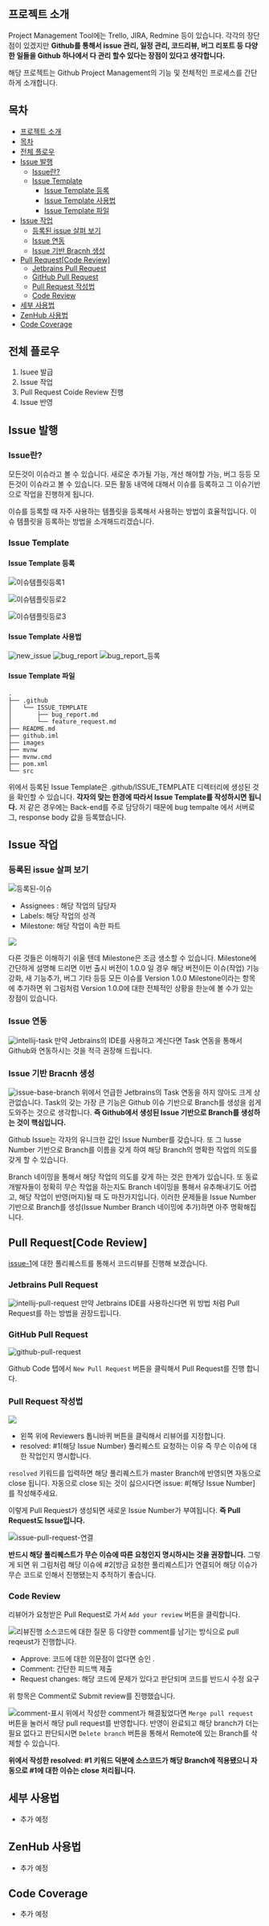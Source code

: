 ## 프로젝트 소개
Project Management Tool에는 Trello, JIRA, Redmine 등이 있습니다. 각각의 장단점이 있겠지만 **Github를 통해서 issue 관리, 일정 관리, 코드리뷰, 버그 리포트 등 다양한 일들을 Github 하나에서 다 관리 할수 있다는 장점이 있다고 생각합니다.**

해당 프로젝트는 Github Project Management의 기능 및 전체적인 프로세스를 간단하게 소개합니다.


## 목차
<!-- TOC -->

- [프로젝트 소개](#%ED%94%84%EB%A1%9C%EC%A0%9D%ED%8A%B8-%EC%86%8C%EA%B0%9C)
- [목차](#%EB%AA%A9%EC%B0%A8)
- [전체 플로우](#%EC%A0%84%EC%B2%B4-%ED%94%8C%EB%A1%9C%EC%9A%B0)
- [Issue 발행](#issue-%EB%B0%9C%ED%96%89)
    - [Issue란?](#issue%EB%9E%80)
    - [Issue Template](#issue-template)
        - [Issue Template 등록](#issue-template-%EB%93%B1%EB%A1%9D)
        - [Issue Template 사용법](#issue-template-%EC%82%AC%EC%9A%A9%EB%B2%95)
        - [Issue Template 파일](#issue-template-%ED%8C%8C%EC%9D%BC)
- [Issue 작업](#issue-%EC%9E%91%EC%97%85)
    - [등록된 issue 살펴 보기](#%EB%93%B1%EB%A1%9D%EB%90%9C-issue-%EC%82%B4%ED%8E%B4-%EB%B3%B4%EA%B8%B0)
    - [Issue 연동](#issue-%EC%97%B0%EB%8F%99)
    - [Issue 기반 Bracnh 생성](#issue-%EA%B8%B0%EB%B0%98-bracnh-%EC%83%9D%EC%84%B1)
- [Pull Request[Code Review]](#pull-requestcode-review)
    - [Jetbrains Pull Request](#jetbrains-pull-request)
    - [GitHub Pull Request](#github-pull-request)
    - [Pull Request 작성법](#pull-request-%EC%9E%91%EC%84%B1%EB%B2%95)
    - [Code Review](#code-review)
- [세부 사용법](#%EC%84%B8%EB%B6%80-%EC%82%AC%EC%9A%A9%EB%B2%95)
- [ZenHub 사용법](#zenhub-%EC%82%AC%EC%9A%A9%EB%B2%95)
- [Code Coverage](#code-coverage)

<!-- /TOC -->

## 전체 플로우
1. Isuee 발급
2. Issue 작업
3. Pull Request Coide Review 진행
4. Issue 반영

## Issue 발행

### Issue란?
모든것이 이슈라고 볼 수 있습니다. 새로운 추가될 가능, 개선 해야할 가능, 버그 등등 모든것이 이슈라고 볼 수 있습니다. 모든 활동 내역에 대해서 이슈를 등록하고 그 이슈기반으로 작업을 진행하게 됩니다.

이슈를 등록할 때 자주 사용하는 템플릿을 등록해서 사용하는 방법이 효율적입니다. 이슈 템플릿을 등록하는 방법을 소개해드리겠습니다.

### Issue Template

#### Issue Template 등록
![이슈템플릿등록1](https://i.imgur.com/yT8ZVMd.png)

![이슈템플릿등로2](https://i.imgur.com/KTEPgSa.png)

![이슈템플릿등로3](https://i.imgur.com/33inV6l.png)

#### Issue Template 사용법
![new_issue](https://i.imgur.com/MUmUWMF.png)
![bug_report](https://i.imgur.com/e7XFZLt.png)
![bug_report_등록](https://i.imgur.com/UeSSNPd.png)


#### Issue Template 파일

```
.
├── .github
│   └── ISSUE_TEMPLATE
│       ├── bug_report.md
│       └── feature_request.md
├── README.md
├── github.iml
├── images
├── mvnw
├── mvnw.cmd
├── pom.xml
└── src
```
위에서 등록된 Issue Template은 .github/ISSUE_TEMPLATE 디렉터리에 생성된 것을 확인할 수 있습니다.
**각자의 맞는 한경에 따라서 Issue Template를 작성하시면 됩니다.** 저 같은 경우에는 Back-end를 주로 담당하기 때문에 bug tempalte 에서 서버로그, response body 값을 등록했습니다.


## Issue 작업

### 등록된 issue 살펴 보기
![등록된-이슈](https://i.imgur.com/2ciNoCd.png)

* Assignees : 해당 작업의 담당자
* Labels: 해당 작업의 성격
* Milestone: 해당 작업이 속한 파트

![](https://i.imgur.com/DkniJHn.png)

다른 것들은 이해하기 쉬울 텐데 Milestone은 조금 생소할 수 있습니다. Milestone에 간단하게 설명해 드리면 이번 출시 버전이 1.0.0 일 경우 해당 버전이든 이슈(작업) 기능 강화, 새 기능추가, 버그 기타 등등 모든 이슈를 Version 1.0.0 Milestone이라는 항목에 추가하면 위 그림처럼 Version 1.0.0에 대한 전체적인 상황을 한눈에 볼 수가 있는 장점이 있습니다.

### Issue 연동
![intellij-task](https://i.imgur.com/FtO0Xme.png)
만약 Jetbrains의 IDE를 사용하고 계신다면 Task 연동을 통해서 Github와 연동하시는 것을 적극 권장해 드립니다.

### Issue 기반 Bracnh 생성
![issue-base-branch](https://i.imgur.com/R8aFoCL.png)
위에서 언급한 Jetbrains의 Task 연동을 하지 않아도 크게 상관없습니다. Task의 갖는 가장 큰 기능은 Github 이슈 기반으로 Branch를 생성을 쉽게 도와주는 것으로 생각합니다. **즉 Github에서 생성된 Issue 기반으로 Branch를 생성하는 것이 핵심입니다.**

Github Issue는 각자의 유니크한 값인 Issue Number를 갖습니다. 또 그 Iusse Number 기반으로 Branch를 이름을 갖게 하여 해당 Branch의 명확한 작업의 의도를 갖게 할 수 있습니다.

Branch 네이밍을 통해서 해당 작업의 의도를 갖게 하는 것은 한계가 있습니다. 또 동료 개발자들이 정확히 무슨 작업을 하는지도 Branch 네이밍을 통해서 유추해내기도 어렵고, 해당 작업이 반영(머지)될 때 도 마찬가지입니다. 이러한 문제들을 Issue Number 기반으로 Branch를 생성(Issue Number Branch 네이밍에 추가)하면 아주 명확해집니다.

## Pull Request[Code Review]
[issue-1](https://github.com/cheese10yun/github/issues/1)에 대한 풀리퀘스트를 통해서 코드리뷰를 진행해 보겠습니다.

### Jetbrains Pull Request
![intellij-pull-request](https://i.imgur.com/vkNR06g.png)
만약 Jetbrains IDE를 사용하신다면 위 방법 처럼 Pull Request를 하는 방법을 권장드립니다.

### GitHub Pull Request
![github-pull-request](https://i.imgur.com/6bBTJUV.png)

Github Code 텝에서 `New Pull Request` 버튼을 클릭해서 Pull Request를 진행 합니다.

### Pull Request 작성법
![](https://i.imgur.com/3TnHt0c.png)

* 왼쪽 위에 Reviewers 톱니바퀴 버튼을 클릭해서 리뷰어를 지정합니다.
* resolved: #1(해당 Issue Number) 풀리퀘스트 요청하는 이유 즉 무슨 이슈에 대한 작업인지 명시합니다.

`resolved` 키워드를 입력하면 해당 풀리퀘스트가 master Branch에 반영되면 자동으로 close 됩니다. 자동으로 close 되는 것이 싫으시다면 issue: #[해당 Issue Number]를 작성해주세요.

이렇게 Pull Request가 생성되면 새로운 Issue Number가 부여됩니다. **즉 Pull Request도 Issue입니다.**

![issue-pull-request-연결](https://i.imgur.com/skNmpeQ.png)

**반드시 해당 풀리퀘스트가 무슨 이슈에 따른 요청인지 명시하시는 것을 권장합니다.** 그렇게 되면 위 그림처럼 해당 이슈에 #2[방금 요청한 풀리퀘스트]가 연결되어 해당 이슈가 무슨 코드로 인해서 진행됐는지 추적하기 좋습니다.

### Code Review
리뷰어가 요청받은 Pull Request로 가서 `Add your review` 버튼을 클릭합니다.

![리뷰진행](https://i.imgur.com/k11vL5w.png)
소스코드에 대한 질문 등 다양한 comment를 남기는 방식으로 pull reqeust가 진행합니다.

* Approve: 코드에 대한 의문점이 없다면 승인 .
* Comment: 간단한 피드백 제출
* Request changes: 해당 코드에 문제가 있다고 판단되며 코드를 반드시 수정 요구

위 항목은 Comment로 Submit review를 진행했습니다.

![comment-표시](https://i.imgur.com/EHnVEjU.png)
위에서 작성한 comment가 해결됬었다면 `Merge pull request` 버튼을 눌러서 해당 pull request를 반영합니다. 반영이 완료되고 해당 branch가 더는 필요 없다고 판단되시면 `Delete branch` 버튼을 통해서 Remote에 있는 Branch를 삭제할 수 있습니다.

**위에서 작성한 resolved: #1 키워드 덕분에 소스코드가 해당 Branch에 적용됐으니 자동으로 #1에 대한 이슈는 close 처리됩니다.**


## 세부 사용법
* 추가 예정

## ZenHub 사용법
* 추가 예정

## Code Coverage
* 추가 예정


